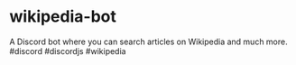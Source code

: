 # wikipedia-bot
A Discord bot where you can search articles on Wikipedia and much more. #discord #discordjs #wikipedia
